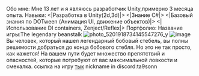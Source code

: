 Обо мне:
Мне 13 лет и я являюсь разработчик Unity,примерно 3 месяца опыта.
Навыки:
<|Разработка в Unity(2d,3d)|>
<|Знание C#|>
<|Базовый знания по DOTween (Анимация UI, движение объектов)|>
<|Использование DI containers, Zenject/Reflex|>
Портфолио:
Название игры:The legendary beanstalk
![photo_5201918734145547276_y](https://github.com/user-attachments/assets/1d586398-8a5d-4917-b13d-e0c4f68cfe8b)
![image](https://github.com/user-attachments/assets/9e20534a-dfe1-4fe2-8aaf-6edc7f098743)
Вы человек, который нашел легендарный бобовый стебель, вы полны решимости добраться до конца бобового стебля. Но это не так просто, как кажется! На вашем пути будет множество препятствий и опасностей, которые потребуют от вас максимальной ловкости и смекалка.
ссылка на игру [тык](https://omagad22.itch.io/the-legendary-beanstalk)
nickname in discord:ta9sonn
